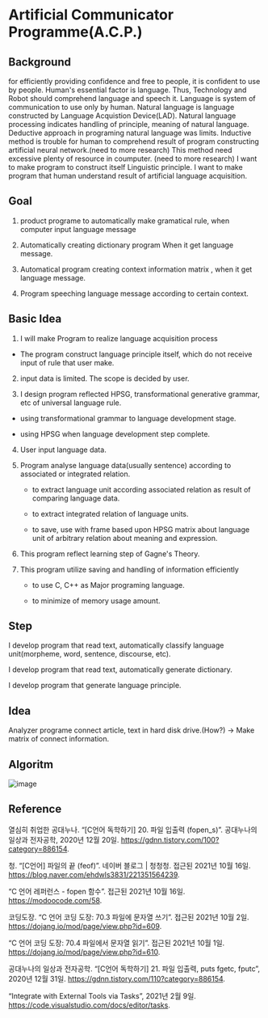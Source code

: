 # Artificial Communicator Programme(A.C.P.)

## Background

for efficiently providing confidence and free to people, it is confident to use by people. Human's essential factor is language. Thus, Technology and Robot should comprehend language and speech it. Language is system of communication to use only by human. Natural language is language constructed by Language Acquistion Device(LAD). Natural language processing indicates handling of principle, meaning of natural language. Deductive approach in programing natural language was limits. Inductive method is trouble for human to comprehend result of program constructing artificial neural network.(need to more research) This method need excessive plenty of resource in coumputer. (need to more research) I want to make program to construct itself Linguistic principle. I want to make program that human understand result of artificial language acquisition.

## Goal

1. product programe to automatically make gramatical rule, when computer input language message

2. Automatically creating dictionary program When it get language message.

3. Automatical program creating context information matrix , when it get language message.

4. Program speeching language message according to certain context.

## Basic Idea

1. I will make Program to realize language acquisition process

  - The program construct language principle itself, which do not receive input of rule that user make.
  
2. input data is limited. The scope is decided by user.


3. I design program reflected HPSG, transformational generative grammar, etc of universal language rule.

  - using transformational grammar to language development stage.
   
  - using HPSG when language development step complete.

4. User input language data.

5. Program analyse language data(usually sentence) according to associated or integrated relation.

    - to extract language unit according associated relation as result of comparing language data.

    - to extract integrated relation of language units.

    - to save, use with frame based upon HPSG matrix about language unit of arbitrary relation about meaning and expression.


6. This program reflect learning step of Gagne's Theory.

7. This program utilize saving and handling of information efficiently 

    - to use C, C++ as Major programing language.

    - to minimize of memory usage amount.

## Step

I develop program that read text, automatically classify language unit(morpheme, word, sentence, discourse, etc).

I develop program that read text, automatically generate dictionary.

I develop program that generate language principle.

## Idea

Analyzer programe connect article, text in hard disk drive.(How?) -> Make matrix of connect information.

## Algoritm

![image](https://user-images.githubusercontent.com/84608929/180610030-a4bc4598-bc86-4e16-a029-ef7fbd1f7973.png)


## Reference

열심히 취업한 공대누나. “[C언어 독학하기] 20. 파일 입출력 (fopen_s)”. 공대누나의 일상과 전자공학, 2020년 12월 20일. https://gdnn.tistory.com/100?category=886154.

청. “[C언어] 파일의 끝 (feof)”. 네이버 블로그 | 청청청. 접근된 2021년 10월 16일. https://blog.naver.com/ehdwls3831/221351564239.

“C 언어 레퍼런스 - fopen 함수”. 접근된 2021년 10월 16일. https://modoocode.com/58.

코딩도장. “C 언어 코딩 도장: 70.3 파일에 문자열 쓰기”. 접근된 2021년 10월 2일. https://dojang.io/mod/page/view.php?id=609.

“C 언어 코딩 도장: 70.4 파일에서 문자열 읽기”. 접근된 2021년 10월 1일. https://dojang.io/mod/page/view.php?id=610.

공대누나의 일상과 전자공학. “[C언어 독학하기] 21. 파일 입출력, puts fgetc, fputc”, 2020년 12월 31일. https://gdnn.tistory.com/110?category=886154.

“Integrate with External Tools via Tasks”, 2021년 2월 9일. https://code.visualstudio.com/docs/editor/tasks.

